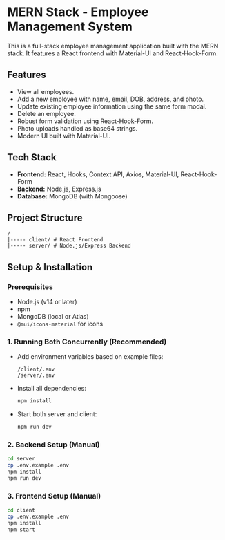 # MERN Stack - Employee Management System

This is a full-stack employee management application built with the MERN stack. It features a React frontend with Material-UI and React-Hook-Form.

## Features

-   View all employees.
-   Add a new employee with name, email, DOB, address, and photo.
-   Update existing employee information using the same form modal.
-   Delete an employee.
-   Robust form validation using React-Hook-Form.
-   Photo uploads handled as base64 strings.
-   Modern UI built with Material-UI.

## Tech Stack

-   **Frontend:** React, Hooks, Context API, Axios, Material-UI, React-Hook-Form
-   **Backend:** Node.js, Express.js
-   **Database:** MongoDB (with Mongoose)

## Project Structure
```
/
|----- client/ # React Frontend
|----- server/ # Node.js/Express Backend
```
## Setup & Installation

### Prerequisites

- Node.js (v14 or later)
- npm
- MongoDB (local or Atlas)
- `@mui/icons-material` for icons

### 1. Running Both Concurrently (Recommended)

- Add environment variables based on example files:
  ```
  /client/.env
  /server/.env
  ```
- Install all dependencies:
  ```sh
  npm install
  ```
- Start both server and client:
  ```sh
  npm run dev
  ```

### 2. Backend Setup (Manual)

```sh
cd server
cp .env.example .env 
npm install
npm run dev
```

### 3. Frontend Setup (Manual)

```sh
cd client
cp .env.example .env
npm install
npm start
```

